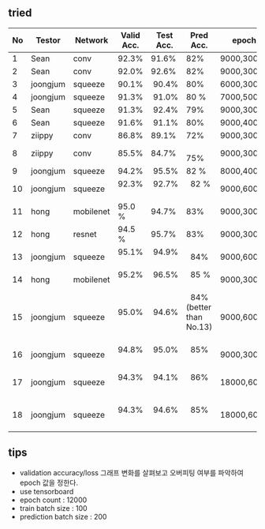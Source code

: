 ## tried
|  No | Testor  | Network | Valid Acc.|Test Acc. | Pred Acc.| epoch      | Learning Rate   | Batch | Optimizer  | win_stride|win_size  | time_shift|sample_rate  |back_vol.|back_freq.|dct_coef.|train_data                |test_data|
|-----|---------|---------|---------- |----------|----------|--------------|---------------|-------|----------|----------|----------|-----------|-------------|---------|----------|---------|---------------------------|------------|
|  1  | Sean    |  conv   |  92.3%    |   91.6%  |   82%    | 9000,3000  | 0.001,0.0001    | 100   | Momentum   |  10       |   30     | 100       |  16000      |  0.3    |  0.8     |   40    |   speech_dataset         |    audio    |
|  2  | Sean    |  conv   |  92.0%    |   92.6%  |   82%    | 9000,3000  | 0.002,0.0003    | 100   | Momentum   |  10       |   30     | 100       |  16000      |  0.3    |  0.8     |   40    |   speech_dataset         |    audio    |
|  3  | joongjum| squeeze |  90.1%    |  90.4%   |   80%    | 6000,3000  | 0.001,0.0001    | 100   | RMSProp    |  10       |   30     | 100       |  16000      |  0.3    |  0.9     |   40    |   speech_dataset         |    audio    |
|  4  | joongjum| squeeze |  91.3%    |  91.0%   |   80 %    | 7000,5000  | 0.001,0.0001   | 100   | RMSProp    |  10       |   30     | 100       |  16000      |  0.1    |  0.8    |   40    |   speech_dataset        |    audio    |
|  5  | Sean    | squeeze |  91.3%    |  92.4%   |   79%    | 9000,3000  | 0.001,0.0001    | 100   | Adam       |  10       |   30     | 100       |  16000      |  0.1    |  0.7     |   40    |   speech_dataset         |    audio    |
|  6  | Sean    | squeeze |  91.6%    |  91.1%   |   80%    | 9000,4000  | 0.001,0.0001    | 100   | Adam       |  10       |   30     | 100       |  16000      |  0.3    |  0.9     |   40    |   speech_dataset         |    audio    |
|  7  | ziippy  | conv    |  86.8%   |  89.1%   |     72%   |   9000,3000 | 0.001,0.0001  | 100   | RMSProp    |  10       |   30     |  0        |  16000      |  0.1    |  0.8    |   40    |   speech_dataset_1200    |    audio_1200   |
|  8  | ziippy  | conv    |  85.5%   |  84.7%   |     75%   |   9000,3000 | 0.001,0.0001   | 100   | RMSProp    |  10       |   30     |  0        |  16000      |  0.1    |  0.8    |   40    |   speech_dataset_shift   |    audio        |
|  9  | joongjum| squeeze |  94.2%   |  95.5%   |   82 %    | 8000,4000  | 0.001,0.0001    | 100   | RMSProp    |  10       |   30     | 100       |  16000      |  0.1    |  0.8    |   40    |   speech_dataset         |    audio    |
|  10 | joongjum| squeeze |  92.3%   |  92.7%   |   82 %    | 9000,6000  | 0.001,0.0001    | 100   | Momentum    |  10       |   30     | 100       |  16000      |  0.2    |  0.8    |   40    |   speech_dataset_shift  |    audio    |
| 11  | hong  | mobilenet    |   95.0 %  |   94.7%   |   83%    | 9000,3000 |   0.002,0.0001  |   50  | Momentum  |   10   |   30     | 100       |  16000      |  0.3    |  0.8    |   40    |   speech_dataset         |   audio     |
| 12  | hong  | resnet    |   94.5 %  |   95.7%   |   83%    | 9000,3000 |   0.002,0.0001  |   50  | Momentum    |   10      |   30     | 100       |  16000      |  0.3    |  0.8    |   40    |   speech_dataset         |   audio     |      
|  13 | joongjum| squeeze |  95.1%   |  94.9%   |   84%    | 9000,6000  | 0.001,0.0001    | 100   | Adam    |  10       |   30     | 100       |  16000      |  0.2    |  0.8    |   40    |   speech_dataset_shift  |    audio    |
|  14 | hong| mobilenet |  95.2%   |  96.5%   |   85 %    | 9000,3000  | 0.003,0.0001    | 50   | RMSProp    |  10       |   30     | 100       |  16000      |  0.3    |  0.8    |   40    |   speech_dataset  |    audio    |
|  15 | joongjum| squeeze |  95.0%   |  94.6%   |   84%(better than No.13)    | 9000,6000  | 0.001,0.0001    | 100   | Adam    |  10       |   30     | 100       |  16000      |  0.3    |  0.8    |   40    |   speech_dataset_shift  |    audio    |
|  16 | joongjum| squeeze |  94.8%   |  95.0%   |   85%    | 9000,3000  | 0.001,0.0001    | 100   | Adam    |  10       |   30     | 100       |  16000      |  0.3    |  0.8    |   40    |   speech_dataset_shift  |    audio    |
|  17 | joongjum| squeeze |  94.3%   |  94.1%   |   86%    | 18000,6000  | 0.001,0.0001    | 100   | Adam    |  10       |   30     | 100       |  16000      |  0.3    |  0.8    |   40    |   speech_dataset_shift_gain_  |    audio    |
|  18 | joongjum| squeeze |  94.3%   |  94.6%   |   85%    | 18000,6000  | 0.001,0.0001    | 100   | Adam    |  10       |   30     | 100       |  16000      |  0.3    |  0.7    |   40    |   speech_dataset_shift_gain_  |    audio    |


## tips
- validation accuracy/loss 그래프 변화를 살펴보고 오버피팅 여부를 파악하여 epoch 값을 정한다.
- use tensorboard
- epoch count : 12000
- train batch size : 100
- prediction batch size : 200

